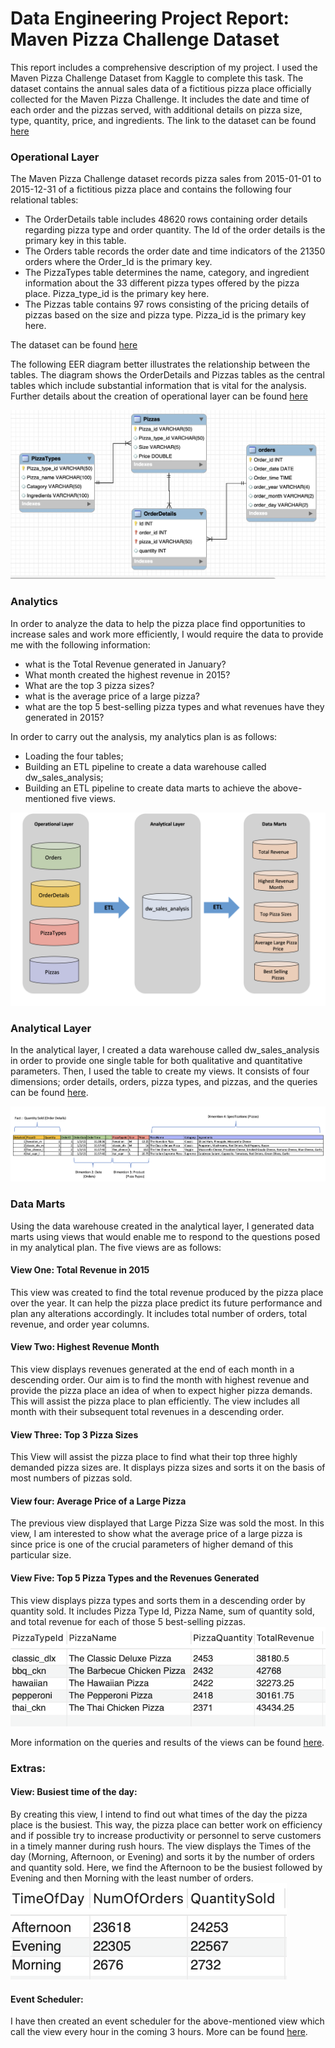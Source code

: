 # Data Engineering Project Report:  Maven Pizza Challenge Dataset


This report includes a comprehensive description of my project. I used the Maven Pizza Challenge Dataset from Kaggle to complete this task. The dataset contains the annual sales data of a fictitious pizza place officially collected for the Maven Pizza Challenge. It includes the date and time of each order and the pizzas served, with additional details on pizza size, type, quantity, price, and ingredients. The link to the dataset can be found [here](https://www.kaggle.com/datasets/neethimohan/maven-pizza-challenge-dataset)

### Operational Layer

The Maven Pizza Challenge dataset records pizza sales from 2015-01-01 to 2015-12-31 of a fictitious pizza place and contains the following four relational tables: 
- The OrderDetails table includes 48620 rows containing order details regarding pizza type and order quantity. The Id of the order details is the primary key in this table.
- The Orders table records the order date and time indicators of the 21350 orders where the Order_Id is the primary key.
- The PizzaTypes table determines the name, category, and ingredient information about the 33 different pizza types offered by the pizza place. Pizza_type_id is the primary key here.
- The Pizzas table contains 97 rows consisting of the pricing details of pizzas based on the size and pizza type. Pizza_id is the primary key here.

The dataset can be found [here](https://github.com/ayobishahana/Data_Engineering/tree/main/Term1/Dataset) 

The following EER diagram better illustrates the relationship between the tables. The diagram shows the OrderDetails and Pizzas tables as the central tables which include substantial information that is vital for the analysis.  Further details about the creation of operational layer can be found [here](https://github.com/ayobishahana/Data_Engineering/blob/main/Term1/codes/Operational_Layer.sql)

![starSchema](https://github.com/ayobishahana/Data_Engineering/blob/main/Term1/Tables/EER_Diagram.png)

### Analytics

In order to analyze the data to help the pizza place find opportunities to increase sales and work more efficiently, I would require the data to provide me with the following information:
- what is the Total Revenue generated in January?
- What month created the highest revenue in 2015?
- What are the top 3 pizza sizes?
- what is the average price of a large pizza?
- what are the top 5 best-selling pizza types and what revenues have they generated in 2015?

In order to carry out the analysis, my analytics plan is as follows:

- Loading the four tables;
- Building an ETL pipeline to create a data warehouse called dw_sales_analysis;
- Building an ETL pipeline to create data marts to achieve the above-mentioned five views.

![Analytics](https://github.com/ayobishahana/Data_Engineering/blob/main/Term1/Tables/Analytics.png)

### Analytical Layer

In the analytical layer, I created a data warehouse called dw_sales_analysis in order to provide one single table for both qualitative and quantitative parameters. Then, I used the table to create my views.  It consists of four dimensions; order details, orders, pizza types, and pizzas, and the queries can be found [here](https://github.com/ayobishahana/Data_Engineering/blob/main/Term1/codes/Data_Warehouse.sql). 

![AnalyticalLayer](https://github.com/ayobishahana/Data_Engineering/blob/main/Term1/Tables/Analytical_Layer.png)


### Data Marts

Using the data warehouse created in the analytical layer, I generated data marts using views that would enable me to respond to the questions posed in my analytical plan. The five views are as follows:

#### View One: Total Revenue in 2015

This view was created to find the total revenue produced by the pizza place over the year. It can help the pizza place predict its future performance and plan any alterations accordingly. It includes total number of orders, total revenue, and order year columns.

#### View Two: Highest Revenue Month

This view displays revenues generated at the end of each month in a descending order. Our aim is to find the month with highest revenue and provide the pizza place an idea of when to expect higher pizza demands. This will assist the pizza place to plan efficiently. The view includes all month with their subsequent total revenues in a descending order.

#### View Three: Top 3 Pizza Sizes

This View will assist the pizza place to find what their top three highly demanded pizza sizes are. It displays pizza sizes and sorts it on the basis of most numbers of pizzas sold. 

#### View four: Average Price of a Large Pizza

The previous view displayed that Large Pizza Size was sold the most. In this view, I am interested to show what the average price of a large pizza is since price is one of the crucial parameters of higher demand of this particular size.

#### View Five: Top 5 Pizza Types and the Revenues Generated
This view displays pizza types and sorts them in a descending order by quantity sold. It includes Pizza Type Id, Pizza Name, sum of quantity sold, and total revenue for each of those 5 best-selling pizzas.
![TopPizzas](https://github.com/ayobishahana/Data_Engineering/blob/main/Term1/Tables/Top_5_Pizzas.png)

More information on the queries and results of the views can be found [here](https://github.com/ayobishahana/Data_Engineering/blob/main/Term1/codes/Data_Marts.sql).

### Extras:


#### View: Busiest time of the day:


By creating this view, I intend to find out what times of the day the pizza place is the busiest. This way, the pizza place can better work on efficiency and if possible try to increase productivity or personnel to serve customers in a timely manner during rush hours. The view displays the Times of the day (Morning, Afternoon, or Evening) and sorts it by the number of orders and quantity sold. Here, we find the Afternoon to be the busiest followed by Evening and then Morning with the least number of orders.
![BusiestTimes](https://github.com/ayobishahana/Data_Engineering/blob/main/Term1/Tables/Busiest_Times.png)
#### Event Scheduler:

I have then created an event scheduler for the above-mentioned view which call the view every hour in the coming 3 hours. More can be found [here](https://github.com/ayobishahana/Data_Engineering/blob/main/Term1/codes/Extras.sql).





